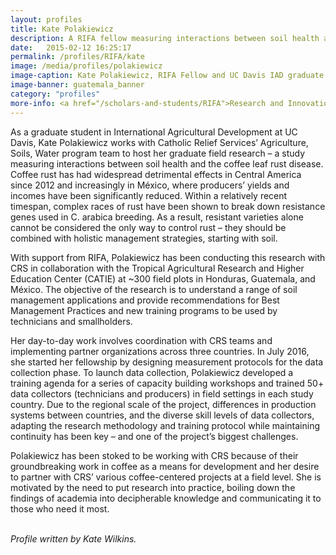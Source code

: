 ```yaml
---
layout: profiles
title: Kate Polakiewicz
description: A RIFA fellow measuring interactions between soil health and coffee leaf rust disease in Central America.
date:   2015-02-12 16:25:17
permalink: /profiles/RIFA/kate
image: /media/profiles/polakiewicz
image-caption: Kate Polakiewicz, RIFA Fellow and UC Davis IAD graduate student, works with community members in Guatemala.
image-banner: guatemala_banner
category: "profiles"
more-info: <a href="/scholars-and-students/RIFA">Research and Innovation Fellowship for Agriculture (RIFA)</a><br><a href="http://iad.ucdavis.edu/">International Agricultural Development Graduate Group</a>
---
```

As a graduate student in International Agricultural Development at UC Davis, Kate Polakiewicz works with Catholic Relief Services’ Agriculture, Soils, Water program team to host her graduate field research – a study measuring interactions between soil health and the coffee leaf rust disease. Coffee rust has had widespread detrimental effects in Central America since 2012 and increasingly in México, where producers’ yields and incomes have been significantly reduced. Within a relatively recent timespan, complex races of rust have been shown to break down resistance genes used in C. arabica breeding. As a result, resistant varieties alone cannot be considered the only way to control rust – they should be combined with holistic management strategies, starting with soil.<br>

With support from RIFA, Polakiewicz has been conducting this research with CRS in collaboration with the Tropical Agricultural Research and Higher Education Center (CATIE) at ~300 field plots in Honduras, Guatemala, and México. The objective of the research is to understand a range of soil management applications and provide recommendations for Best Management Practices and new training programs to be used by technicians and smallholders.<br>

Her day-to-day work involves coordination with CRS teams and implementing partner organizations across three countries. In July 2016, she started her fellowship by designing measurement protocols for the data collection phase. To launch data collection, Polakiewicz developed a training agenda for a series of capacity building workshops and trained 50+ data collectors (technicians and producers) in field settings in each study country. Due to the regional scale of the project, differences in production systems between countries, and the diverse skill levels of data collectors, adapting the research methodology and training protocol while maintaining continuity has been key – and one of the project’s biggest challenges.<br>

Polakiewicz has been stoked to be working with CRS because of their groundbreaking work in coffee as a means for development and her desire to partner with CRS’ various coffee-centered projects at a field level. She is motivated by the need to put research into practice, boiling down the findings of academia into decipherable knowledge and communicating it to those who need it most.<br>
<br>


<p><i>Profile written by Kate Wilkins.</i></p>
